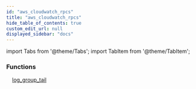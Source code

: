 ```yaml
---
id: "aws_cloudwatch_rpcs"
title: "aws_cloudwatch_rpcs"
hide_table_of_contents: true
custom_edit_url: null
displayed_sidebar: "docs"
---
```


import Tabs from '@theme/Tabs';
import TabItem from '@theme/TabItem';

<Tabs queryString="view">
  <TabItem value="components" label="Components" default>

### Functions
    [log_group_tail](../../aws/tables/aws_cloudwatch_rpcs_log_group_tail.LogGroupTailRpc)

</TabItem>
  <TabItem value="code-examples" label="Code examples">

</TabItem>
</Tabs>
